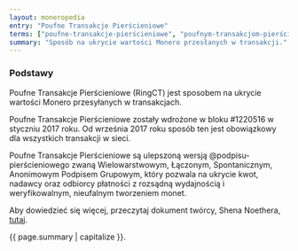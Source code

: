```yaml
---
layout: moneropedia
entry: "Poufne Transakcje Pierścieniowe"
terms: ["poufne-transakcje-pierścieniowe", "poufnym-transakcjom-pierścieniowym", "poufnymi-transakcjami-pierścieniowymi", "poufnych-transakcji-pierścieniowych"]
summary: "Sposób na ukrycie wartości Monero przesłanych w transakcji."
---
```


### Podstawy

Poufne Transakcje Pierścieniowe (RingCT) jest sposobem na ukrycie wartości Monero przesyłanych w transakcjach.

Poufne Transakcje Pierścieniowe zostały wdrożone w bloku #1220516 w styczniu 2017 roku. Od września 2017 roku sposób ten jest obowiązkowy dla wszystkich transakcji w sieci.

Poufne Transakcje Pierścieniowe są ulepszoną wersją @podpisu-pierścieniowego zwaną Wielowarstwowym, Łączonym, Spontanicznym, Anonimowym Podpisem Grupowym, który pozwala na ukrycie kwot, nadawcy oraz odbiorcy płatności z rozsądną wydajnością i weryfikowalnym, nieufalnym tworzeniem monet.

Aby dowiedzieć się więcej, przeczytaj dokument twórcy, Shena Noethera, [tutaj](https://eprint.iacr.org/2015/1098).


{{ page.summary | capitalize }}.







